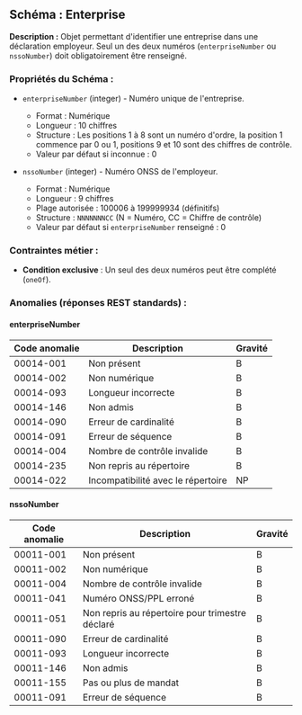 ## Schéma : Enterprise

**Description :**
Objet permettant d'identifier une entreprise dans une déclaration employeur. Seul un des deux numéros (`enterpriseNumber` ou `nssoNumber`) doit obligatoirement être renseigné.

### Propriétés du Schéma :

* `enterpriseNumber` (integer) - Numéro unique de l'entreprise.

  * Format : Numérique
  * Longueur : 10 chiffres
  * Structure : Les positions 1 à 8 sont un numéro d'ordre, la position 1 commence par 0 ou 1, positions 9 et 10 sont des chiffres de contrôle.
  * Valeur par défaut si inconnue : 0

* `nssoNumber` (integer) - Numéro ONSS de l'employeur.

  * Format : Numérique
  * Longueur : 9 chiffres
  * Plage autorisée : 100006 à 199999934 (définitifs)
  * Structure : `NNNNNNNCC` (N = Numéro, CC = Chiffre de contrôle)
  * Valeur par défaut si `enterpriseNumber` renseigné : 0

### Contraintes métier :

* **Condition exclusive** : Un seul des deux numéros peut être complété (`oneOf`).

### Anomalies (réponses REST standards) :

#### enterpriseNumber

| Code anomalie | Description                        | Gravité |
| ------------- | ---------------------------------- | ------- |
| 00014-001     | Non présent                        | B       |
| 00014-002     | Non numérique                      | B       |
| 00014-093     | Longueur incorrecte                | B       |
| 00014-146     | Non admis                          | B       |
| 00014-090     | Erreur de cardinalité              | B       |
| 00014-091     | Erreur de séquence                 | B       |
| 00014-004     | Nombre de contrôle invalide        | B       |
| 00014-235     | Non repris au répertoire           | B       |
| 00014-022     | Incompatibilité avec le répertoire | NP      |

#### nssoNumber

| Code anomalie | Description                                     | Gravité |
| ------------- | ----------------------------------------------- | ------- |
| 00011-001     | Non présent                                     | B       |
| 00011-002     | Non numérique                                   | B       |
| 00011-004     | Nombre de contrôle invalide                     | B       |
| 00011-041     | Numéro ONSS/PPL erroné                          | B       |
| 00011-051     | Non repris au répertoire pour trimestre déclaré | B       |
| 00011-090     | Erreur de cardinalité                           | B       |
| 00011-093     | Longueur incorrecte                             | B       |
| 00011-146     | Non admis                                       | B       |
| 00011-155     | Pas ou plus de mandat                           | B       |
| 00011-091     | Erreur de séquence                              | B       |
